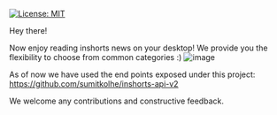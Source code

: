 [![License: MIT](https://img.shields.io/badge/License-MIT-yellow.svg)](https://opensource.org/licenses/MIT)

Hey there!

Now enjoy reading inshorts news on your desktop!
We provide you the flexibility to choose from common categories :)
![image](https://user-images.githubusercontent.com/16212546/131645231-8f597e5b-4bde-41c5-9241-3be123f5f3e8.png)

As of now we have used the end points exposed under this project: https://github.com/sumitkolhe/inshorts-api-v2

We welcome any contributions and constructive feedback.
